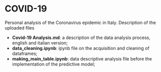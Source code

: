 # COVID-19
Personal analysis of the Coronavirus epidemic in Italy. Description of the uploaded files
* <b>Covid-19 Analysis.md</b>: a description of the data analysis process, english and italian version;
* <b>data_cleaning.ipynb</b>: ipynb file on the acquisition and cleaning of dataframes;
* <b>making_main_table.ipynb</b>: data descriptive analysis file before the implementation of the predictive model;
